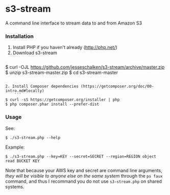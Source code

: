 # s3-stream

A command line interface to stream data to and from Amazon S3

### Installation

1. Install PHP if you haven't already (http://php.net/)
1. Download s3-stream
   ```
$ curl -OJL https://github.com/jesseschalken/s3-stream/archive/master.zip
$ unzip s3-stream-master.zip
$ cd s3-stream-master
```

2. Install Composer dependencies (https://getcomposer.org/doc/00-intro.md#locally)
    ```
$ curl -sS https://getcomposer.org/installer | php
$ php composer.phar install --prefer-dist
```

### Usage

See:

```
$ ./s3-stream.php --help
```

Example:
```
$ ./s3-stream.php --key=KEY --secret=SECRET --region=REGION object read BUCKET KEY
```

Note that because your AWS key and secret are command line arguments, *they will be visible to anyone else on the same system* through the `ps faux` command, and thus I recommand you do not use `s3-stream.php` on shared systems.

